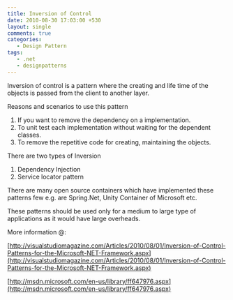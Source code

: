 ```yaml
---
title: Inversion of Control
date: 2010-08-30 17:03:00 +530
layout: single
comments: true
categories: 
   - Design Pattern
tags:
   - .net
   - designpatterns
---
```


Inversion of control is a pattern where the creating and life time of the objects is passed from the client to another layer.

Reasons and scenarios to use this pattern

1. If you want to remove the dependency on a implementation.
2. To unit test each implementation without waiting for the dependent classes.
3. To remove the repetitive code for creating, maintaining the objects.

There are two types of Inversion

1. Dependency Injection
2. Service locator pattern

There are many open source containers which have implemented these patterns few e.g. are Spring.Net, Unity Container of Microsoft etc.

These patterns should be used only for a medium to large type of applications as it would have large overheads.

More information @:

[http://visualstudiomagazine.com/Articles/2010/08/01/Inversion-of-Control-Patterns-for-the-Microsoft-NET-Framework.aspx](http://visualstudiomagazine.com/Articles/2010/08/01/Inversion-of-Control-Patterns-for-the-Microsoft-NET-Framework.aspx)

[http://msdn.microsoft.com/en-us/library/ff647976.aspx](http://msdn.microsoft.com/en-us/library/ff647976.aspx)